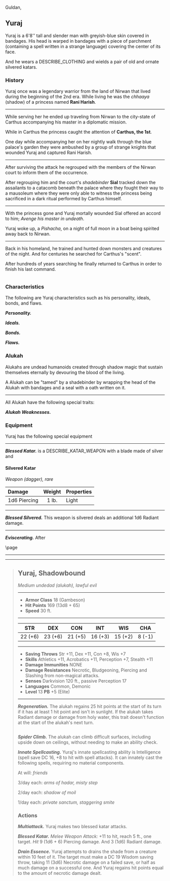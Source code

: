 Guldan, 

## Yuraj
Yuraj is a 6'8'' tall and slender man with greyish-blue skin covered in bandages. His head is warped in bandages with a piece of parchment (containing a spell written in a strange language) covering the center of its face.

And he wears a DESCRIBE_CLOTHING and wields a pair of old and ornate silvered katars.

### History
Yuraj once was a legendary warrior from the land of Nirwan that lived during the beginning of the 2nd era. While living he was the *chhaaya* (shadow) of a princess named **Rani Harish**.
___
While serving her he ended up traveling from Nirwan to the city-state of Carthus accompanying his master in a diplomatic mission.

While in Carthus the princess caught the attention of **Carthus, the 1st**.

One day while accompanying her on her nightly walk through the blue palace's garden they were ambushed by a group of strange knights that wounded Yuraj and captured Rani Harish.
___
After surviving the attack he regrouped with the members of the Nirwan court to inform them of the occurrence. 

After regrouping him and the court's *shadebinder* **Sial** tracked down the assailants to a catacomb beneath the palace where they fought their way to a mausoleum where they were only able to witness the princess being sacrificed in a dark ritual performed by Carthus himself.
___
With the princess gone and Yuraj mortally wounded Sial offered an accord to him; *Avenge his master in undeath*.

Yuraj woke up, a *Pishacha*, on a night of full moon in a boat being spirited away back to Nirwan.

___
Back in his homeland, he trained and hunted down monsters and creatures of the night. And for centuries he searched for Carthus's "scent".

After hundreds of years searching he finally returned to Carthus in order to finish his last command.

```
```

### Characteristics
The following are Yuraj characteristics such as his personality, ideals, bonds, and flaws.

***Personality.***

***Ideals.***

***Bonds.***

***Flaws.***

### Alukah
Alukahs are undead humanoids created through shadow magic that sustain themselves eternally by devouring the blood of the living.

A Alukah can be "tamed" by a shadebinder by wrapping the head of the Alukah with bandages and a seal with a oath written on it.
___
All Alukah have the following special traits:

***Alukah Weaknesses.***

### Equipment
Yuraj has the following special equipment

___
***Blessed Katar.*** is a DESCRIBE_KATAR_WEAPON with a blade made of silver and 

#### Silvered Katar
*Weapon (dagger), rare*

| Damage       | Weight | Properties |
|:-------------|:------:|:-----------|
| 1d6 Piercing |  1 lb. | Light      |
___
***Blessed Silvered.*** This weapon is silvered deals an additional 1d6 Radiant damage.
___
***Eviscerating.*** After 


\page

___
___
> ## Yuraj, Shadowbound
>*Medium undedad (alukah), lawful evil*
> ___
> - **Armor Class** 18 (Gambeson)
> - **Hit Points** 169 (13d8 + 65)
> - **Speed** 30 ft.
>___
>|   STR   |   DEX   |   CON   |   INT   |   WIS   |   CHA   |
>|:-------:|:-------:|:-------:|:-------:|:-------:|:-------:|
>| 22 (+6) | 23 (+6) | 21 (+5) | 16 (+3) | 15 (+2) |  8 (-1) |
>___
> - **Saving Throws** Str +11, Dex +11, Con +8, Wis +7
> - **Skills** Athletics +11, Acrobatics +11, Perception +7, Stealth +11
> - **Damage Immunities** NONE
> - **Damage Resistances** Necrotic, Bludgeoning, Piercing and Slashing from non-magical attacks.
> - **Senses** Darkvision 120 ft., passive Perception 17
> - **Languages** Common, Demonic
> - **Level** 13 **PB** +5 (Elite)
> ___
> ***Regeneration.*** The alukah regains 25 hit points at the start of its turn if it has at least 1 hit point and isn't in sunlight. If the alukah takes Radiant damage or damage from holy water, this trait doesn't function at the start of the alukah's next turn.
>
> ```
> ```
> ***Spider Climb.*** The alukah can climb difficult surfaces, including upside down on ceilings, without needing to make an ability check.
>
> ***Innate Spellcasting.*** Yuraj's innate spellcasting ability is Intelligence (spell save DC 16, +8 to hit with spell attacks). It can innately cast the following spells, requiring no material components.
>
> At will: *friends*
>
> 3/day each: *arms of hadar, misty step*
>
> 2/day each: *shadow of moil*
>
> 1/day each: *private sanctum, staggering smite*
>
>
> ### Actions
> ***Multiattack.*** Yuraj makes two blessed katar attacks.
>
> ***Blessed Katar.*** *Melee Weapon Attack:* +11 to hit, reach 5 ft., one target. *Hit* 9 (1d6 + 6) Piercing damage. And 3 (1d6) Radiant damage. 
>
> ***Drain Essence.*** Yuraj attempts to drains the shade from a creature within 10 feet of it. The target must make a DC 19 Wisdom saving throw, taking 11 (3d6) Necrotic damage on a failed save, or half as much damage on a successful one. And Yuraj regains hit points equal to the amount of necrotic damage dealt.
>
